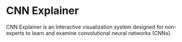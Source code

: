 # CNN Explainer

CNN Explainer is an interactive visualization system designed for non-experts
to learn and examine convolutional neural networks (CNNs).
